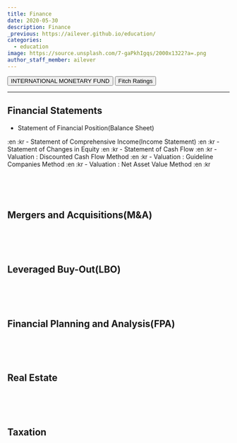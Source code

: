 ```yaml
---
title: Finance
date: 2020-05-30
description: Finance
_previous: https://ailever.github.io/education/
categories:
  - education
image: https://source.unsplash.com/7-gaPkhIgqs/2000x1322?a=.png
author_staff_member: ailever
---
```


<button class="custom_btn" href="https://www.imf.org/en/Home" target="_blank">INTERNATIONAL MONETARY FUND</button>
<button class="custom_btn" href="https://www.fitchratings.com/" target="_blank">Fitch Ratings</button>


---

## Financial Statements
- Statement of Financial Position(Balance Sheet)
<span style="font-size:small;">
  :en
  :kr
</span>
- Statement of Comprehensive Income(Income Statement)
<span style="font-size:small;">
  :en
  :kr
</span>
- Statement of Changes in Equity
<span style="font-size:small;">
  :en
  :kr
</span>
- Statement of Cash Flow
<span style="font-size:small;">
  :en
  :kr
</span>
- Valuation : Discounted Cash Flow Method
<span style="font-size:small;">
  :en
  :kr
</span>
- Valuation : Guideline Companies Method
<span style="font-size:small;">
  :en
  :kr
</span>
- Valuation : Net Asset Value Method
<span style="font-size:small;">
  :en
  :kr
</span>


<br><br><br>
## Mergers and Acquisitions(M&A)

<br><br><br>
## Leveraged Buy-Out(LBO)

<br><br><br>
## Financial Planning and Analysis(FPA)

<br><br><br>
## Real Estate

<br><br><br>
## Taxation

<br><br><br>
